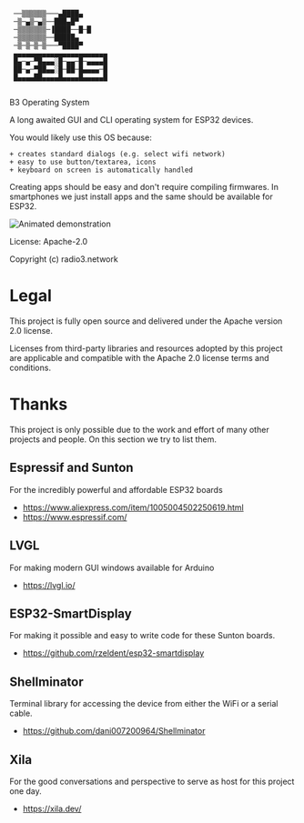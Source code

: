 ```
                           
 ──▒▒▒▒▒▒───▄████▄         
 ─▒─▄▒─▄▒──███▄█▀          
 ─▒▒▒▒▒▒▒─▐████──█─█       
 ─▒▒▒▒▒▒▒──█████▄          
 ─▒─▒─▒─▒───▀████▀         
 ▄▄▄▄▄▄▄▄▄▄▄▄▄▄▄▄▄▄▄▄▄▄▄   
 █▄─▄─▀█▄▄▄░█─▄▄─█─▄▄▄▄█   
 ██─▄─▀██▄▄░█─██─█▄▄▄▄─█   
 █▄▄▄▄██▄▄▄▄█▄▄▄▄█▄▄▄▄▄█   
                           

```

B3 Operating System

A long awaited GUI and CLI operating system
for ESP32 devices.


You would likely use this OS because:

    + creates standard dialogs (e.g. select wifi network)
    + easy to use button/textarea, icons
    + keyboard on screen is automatically handled


Creating apps should be easy and don't require
compiling firmwares. In smartphones we just install
apps and the same should be available for ESP32.


![Animated demonstration](/docs/screenshots/video_2023-03-24_10-19-02.gif)


License: Apache-2.0

Copyright (c) radio3.network


# Legal

This project is fully open source and delivered under the Apache version 2.0 license.

Licenses from third-party libraries and resources adopted by this project are applicable and compatible with the Apache 2.0 license terms and conditions.


# Thanks

This project is only possible due to the work and effort of many other projects and people.
On this section we try to list them.


## Espressif and Sunton
For the incredibly powerful and affordable ESP32 boards
+ https://www.aliexpress.com/item/1005004502250619.html
+ https://www.espressif.com/


## LVGL
For making modern GUI windows available for Arduino
+ https://lvgl.io/


## ESP32-SmartDisplay
For making it possible and easy to write code
for these Sunton boards.
+ https://github.com/rzeldent/esp32-smartdisplay


## Shellminator
Terminal library for accessing the device from
either the WiFi or a serial cable.
+ https://github.com/dani007200964/Shellminator


## Xila
For the good conversations and perspective to serve as host for this project one day.
+ https://xila.dev/